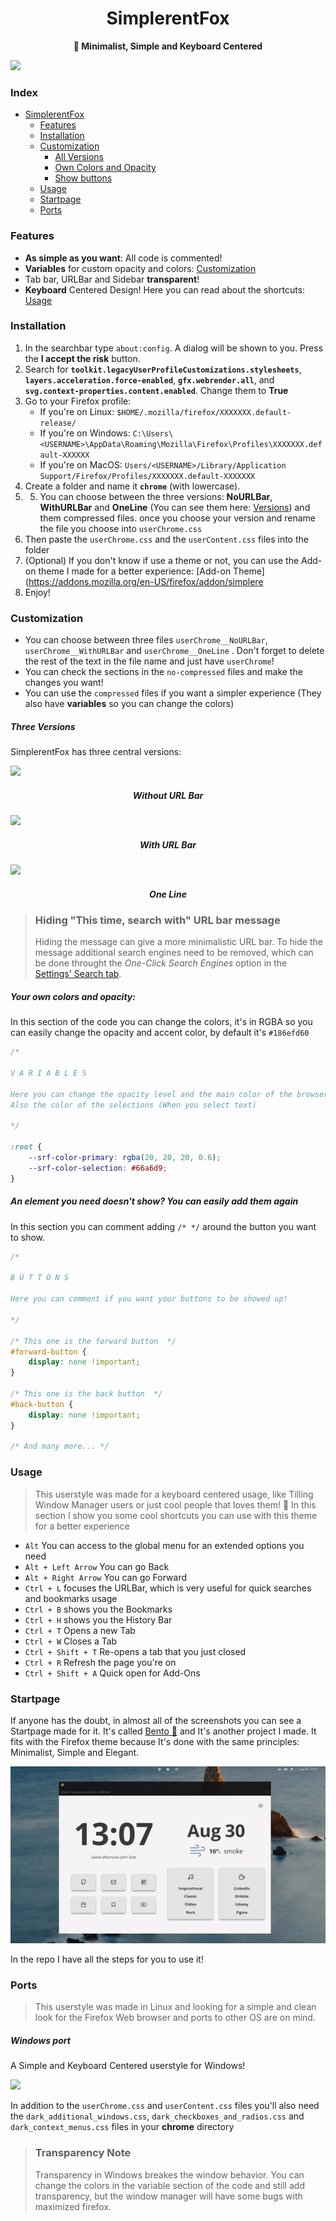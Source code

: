 <div align="center">
<h1>SimplerentFox</h1>
<b>🦊 Minimalist, Simple and Keyboard Centered</b>
</div>

![](https://github.com/MiguelRAvila/SimplerentFox/blob/master/Images/WithoutURLBar.png)

### Index

-   [SimplerentFox](#)
    -   [Features](#features)
    -   [Installation](#installation)
    -   [Customization](#customization)
         - [All Versions](#three-versions)
         - [Own Colors and Opacity](#your-own-colors-and-opacity)
         - [Show buttons](#an-element-you-need-doesnt-show-you-can-easily-add-them-again)
    -   [Usage](#usage)
    -   [Startpage](#startpage)
    -   [Ports](#ports)

### Features

-   **As simple as you want**: All code is commented!
-   **Variables** for custom opacity and colors: [Customization](#customization)
-   Tab bar, URLBar and Sidebar **transparent**!
-   **Keyboard** Centered Design! Here you can read about the shortcuts: [Usage](#usage)

### Installation

1. In the searchbar type `about:config`. A dialog will be shown to you. Press the **I accept the risk** button.
2. Search for **`toolkit.legacyUserProfileCustomizations.stylesheets`**, **`layers.acceleration.force-enabled`**, **`gfx.webrender.all`**, and **`svg.context-properties.content.enabled`**. Change them to **True**
3. Go to your Firefox profile:
    - If you're on Linux: `$HOME/.mozilla/firefox/XXXXXXX.default-release/`
    - If you're on Windows: `C:\Users\<USERNAME>\AppData\Roaming\Mozilla\Firefox\Profiles\XXXXXXX.default-XXXXXX`
    - If you're on MacOS: `Users/<USERNAME>/Library/Application Support/Firefox/Profiles/XXXXXXX.default-XXXXXXX` 
4. Create a folder and name it **`chrome`** (with lowercase).
5. 5. You can choose between the three versions: **NoURLBar**, **WithURLBar** and **OneLine** (You can see them here: [Versions](#three-versions)) and them compressed files. once you choose your version  and rename the file you choose into `userChrome.css` 
6. Then paste the `userChrome.css` and the `userContent.css` files into the folder
7. (Optional) If you don't know if use a theme or not, you can use the Add-on theme I made for a better experience: [Add-on Theme](https://addons.mozilla.org/en-US/firefox/addon/simplere
8. Enjoy!

### Customization

-   You can choose between three files `userChrome__NoURLBar`, `userChrome__WithURLBar` and `userChrome__OneLine` . Don't forget to delete the rest of the text in the file name and just have `userChrome`!
-   You can check the sections in the `no-compressed` files and make the changes you want!
-   You can use the `compressed` files if you want a simpler experience (They also have **variables** so you can change the colors)

##### Three Versions

SimplerentFox has three central versions:

![](https://github.com/MiguelRAvila/SimplerentFox/blob/master/Images/WithoutURLBar.png)

<div align="center">
<h5>Without URL Bar</h5>
</div>

![](https://github.com/MiguelRAvila/SimplerentFox/blob/master/Images/WithURLBar.png)

<div align="center">
<h5>With URL Bar</h5>
</div>

![](https://github.com/MiguelRAvila/SimplerentFox/blob/master/Images/OneLine.png)

<div align="center">
<h5>One Line</h5>
</div>

> ### Hiding "This time, search with" URL bar message
>
> Hiding the message can give a more minimalistic URL bar. To hide the message additional search engines need to be removed, which can be done throught the _One-Click Search Engines_ option in the [Settings' Search tab](about:preferences#search).

##### Your own colors and opacity:

In this section of the code you can change the colors, it's in RGBA so you can easily change the opacity and accent color, by default it's `#186efd60`

```css
/* 

V A R I A B L E S 

Here you can change the opacity level and the main color of the browser. 
Also the color of the selections (When you select text)

*/

:root {
    --srf-color-primary: rgba(20, 20, 20, 0.6);
    --srf-color-selection: #66a6d9;
}
```

##### An element you need doesn't show? You can easily add them again

In this section you can comment adding `/* */` around the button you want to show.

```css
/* 

B U T T O N S 

Here you can comment if you want your buttons to be showed up!

*/

/* This one is the forward button  */
#forward-button {
    display: none !important;
}

/* This one is the back button  */
#back-button {
    display: none !important;
}

/* And many more... */
```

### Usage

> This userstyle was made for a keyboard centered usage, like Tilling Window Manager users or just cool people that loves them! 🤖
> In this section I show you some cool shortcuts you can use with this theme for a better experience

-   `Alt` You can access to the global menu for an extended options you need
-   `Alt + Left Arrow` You can go Back
-   `Alt + Right Arrow` You can go Forward
-   `Ctrl + L` focuses the URLBar, which is very useful for quick searches and bookmarks usage
-   `Ctrl + B` shows you the Bookmarks 
-   `Ctrl + H` shows you the History Bar
-   `Ctrl + T` Opens a new Tab
-   `Ctrl + W` Closes a Tab
-   `Ctrl + Shift + T` Re-opens a tab that you just closed
-   `Ctrl + R` Refresh the page you're on
-   `Ctrl + Shift + A` Quick open for Add-Ons

### Startpage

If anyone has the doubt, in almost all of the screenshots you can see a Startpage made for it. It's called [Bento 🍱](https://github.com/MiguelRAvila/Bento) and It's another project I made. It fits with the Firefox theme because It's done with the same principles: Minimalist, Simple and Elegant.

<p align="center">
  <img src="https://github.com/MiguelRAvila/Bento/blob/master/assets/preview.gif">
</p>

In the repo I have all the steps for you to use it!

### Ports

> This userstyle was made in Linux and looking for a simple and clean look for the Firefox Web browser and ports to other OS are on mind.

##### Windows port

A Simple and Keyboard Centered userstyle for Windows!

![](https://github.com/MiguelRAvila/SimplerentFox/blob/master/Images/Windows.png)

In addition to the `userChrome.css` and `userContent.css` files you'll also need the `dark_additional_windows.css`, `dark_checkboxes_and_radios.css` and `dark_context_menus.css` files in your **chrome** directory

> ### Transparency Note
>
> Transparency in Windows breakes the window behavior. You can change the colors in the variable section of the code and still add transparency, but the window manager will have some bugs with maximized firefox.
